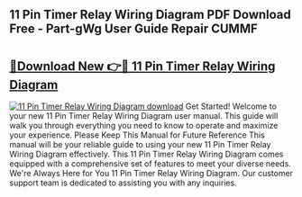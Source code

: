 ## 11 Pin Timer Relay Wiring Diagram PDF Download Free - Part-gWg User Guide Repair CUMMF

# <h2><a href="http://dfl6x4.blite.top/?on=11+Pin+Timer+Relay+Wiring+Diagram">🔗Download New 👉🔴 11 Pin Timer Relay Wiring Diagram</a></h2>

[![11 Pin Timer Relay Wiring Diagram download](https://i.imgur.com/lujVjoI.png)](http://dfl6x4.blite.top/?on=11+Pin+Timer+Relay+Wiring+Diagram)
Get Started! Welcome to your new 11 Pin Timer Relay Wiring Diagram user manual. This guide will walk you through everything you need to know to operate and maximize your experience. Please Keep This Manual for Future Reference This manual will be your reliable guide to using your new 11 Pin Timer Relay Wiring Diagram effectively. This 11 Pin Timer Relay Wiring Diagram comes equipped with a comprehensive set of features to meet your diverse needs. We're Always Here for You 11 Pin Timer Relay Wiring Diagram. Our customer support team is dedicated to assisting you with any inquiries.
